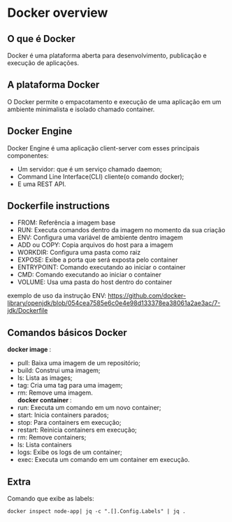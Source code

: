 # Docker overview

## O que é Docker

Docker é uma plataforma aberta para desenvolvimento, publicação e execução de aplicações.

## A plataforma Docker

O Docker permite o empacotamento e execução de uma aplicação em um ambiente minimalista e isolado chamado container.

## Docker Engine

Docker Engine é uma aplicação client-server com esses principais componentes:  
- Um servidor: que é um serviço chamado daemon;  
- Command Line Interface(CLI) cliente(o comando docker);  
- E uma REST API.

## Dockerfile instructions  
- FROM: Referência a imagem base
- RUN: Executa comandos dentro da imagem no momento da sua criação
- ENV: Configura uma variável de ambiente dentro imagem
- ADD ou COPY: Copia arquivos do host para a imagem
- WORKDIR: Configura uma pasta como raiz
- EXPOSE: Exibe a porta que será exposta pelo container
- ENTRYPOINT: Comando executando ao iniciar o container
- CMD: Comando executando ao iniciar o container
- VOLUME: Usa uma pasta do host dentro do container

exemplo de uso da instrução ENV: https://github.com/docker-library/openjdk/blob/054cea7585e6c0e4e98d133378ea38061a2ae3ac/7-jdk/Dockerfile

## Comandos básicos Docker
**docker image <command>**:  
- pull: Baixa uma imagem de um repositório;
- build: Construi uma imagem;
- ls: Lista as images;
- tag: Cria uma tag para uma imagem;
- rm: Remove uma imagem.  
**docker container <commnad>**:  
- run: Executa um comando em um novo container;
- start: Inicia containers parados;
- stop: Para containers em execução;
- restart: Reinicia containers em execução;
- rm: Remove containers;
- ls: Lista containers
- logs: Exibe os logs de um container;
- exec: Executa um comando em um container em execução.

## Extra  
Comando que exibe as labels:  
```
docker inspect node-app| jq -c ".[].Config.Labels" | jq .
```
